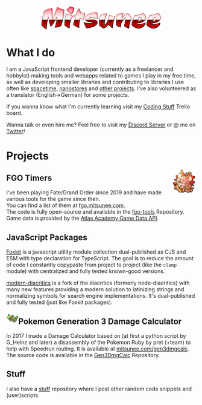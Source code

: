 <p align="center">
<img src="https://github.com/Mitsunee/mitsunee/raw/main/images/logo3.png" width="320px">
</p>

# What I do
I am a JavaScript frontend developer (currently as a freelancer and hobbyist) making tools and webapps related to games I play in my free time, as well as developing smaller libraries and contributing to libraries I use often like [spacetime](https://github.com/spencermountain/spacetime), [nanostores](https://github.com/nanostores/nanostores) and [other projects](https://github.com/pulls?q=author%3Amitsunee+-user%3Amitsunee+-user%3Afoxkit-js+is%3Apr+is%3Amerged+). I've also volunteered as a translator (English->German) for some projects.

If you wanna know what I'm currently learning visit my [Coding Stuff](https://trello.com/b/w68tfAQP/coding-stuff-2021) Trello board.

Wanna talk or even hire me? Feel free to visit my [Discord Server](https://discord.gg/ZncPkjw) or @ me on [Twitter](https://twitter.com/Mitsunee)!

# Projects

<img src="https://github.com/Mitsunee/mitsunee/raw/main/images/icon_64.png" align="right">

## FGO Timers
I've been playing Fate/Grand Order since 2019 and have made various tools for the game since then.  
You can find a list of them at [fgo.mitsunee.com](https://fgo.mitsunee.com/).  
The code is fully open-source and available in the [fgo-tools](https://github.com/Mitsunee/fgo-tools) Repository. Game data is provided by the [Atlas Academy Game Data API](https://api.atlasacademy.io/docs#/).

## JavaScript Packages
[Foxkit](https://github.com/foxkit-js) is a javascript utility module collection dual-published as CJS and ESM with type declaration for TypeScript. The goal is to reduce the amount of code I constantly copypaste from project to project (like the `clamp` module) with centralized and fully tested known-good versions.

[modern-diacritics](https://github.com/Mitsunee/modern-diacritics) is a fork of the diacritics (formerly node-diacritics) with many new features providing a modern solution to latinizing strings and normalizing symbols for search engine implementations. It's dual-published and fully tested (just like Foxkit packages).

<img src="https://github.com/Mitsunee/mitsunee/raw/main/images/384.png" align="left">

## Pokemon Generation 3 Damage Calculator
In 2017 I made a Damage Calculator based on (at first a python script by G_Heinz and later) a disassembly of the Pokemon Ruby by pret (+team) to help with Speedrun routing. It is available at [mitsunee.com/gen3dmgcalc](https://www.mitsunee.com/gen3dmgcalc). The source code is available in the [Gen3DmgCalc](https://github.com/Mitsunee/Gen3DmgCalc) Repository.

## Stuff
I also have a [stuff](https://github.com/Mitsunee/stuff) repository where I post other random code snippets and (user)scripts.
